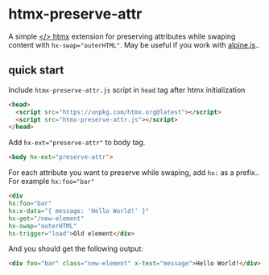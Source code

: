 # htmx-preserve-attr
A simple [</> htmx](https://htmx.org) extension for preserving attributes while swaping content with `hx-swap="outerHTML"`. 
May be useful if you work with [alpine.js](https://alpinejs.dev/)..

## quick start
Include `htmx-preserve-attr.js` script in `head` tag after htmx initialization
```html
<head>
  <script src="https://unpkg.com/htmx.org@latest"></script>
  <script src="htmx-preserve-attr.js"></script>
</head>
```
Add `hx-ext="preserve-attr"` to body tag.
```html
<body hx-ext="preserve-attr">
```
For each attribute you want to preserve while swaping, add `hx:` as a prefix..
For example `hx:foo="bar"`
```html
<div 
hx:foo="bar" 
hx:x-data="{ message: 'Hello World!' }"
hx-get="/new-element" 
hx-swap="outerHTML" 
hx-trigger="load">Old element</div>
```
And you should get the following output:
```html
<div foo="bar" class="new-element" x-text="message">Hello World!</div>
```
